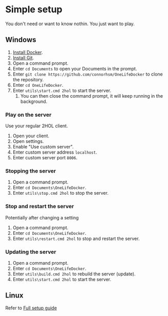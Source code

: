 # Simple setup
You don't need or want to know nothin. You just want to play.

## Windows
1. [Install Docker](https://docs.docker.com/engine/install/).
2. [Install Git](https://git-scm.com/book/en/v2/Getting-Started-Installing-Git).
3. Open a command prompt.
4. Enter `cd Documents` to open your Documents in the prompt.
5. Enter `git clone https://github.com/connorhsm/OneLifeDocker` to clone the repository.
6. Enter `cd OneLifeDocker`.
7. Enter `utils\start.cmd 2hol` to start the server.
   1. You can then close the command prompt, it will keep running in the background.

### Play on the server
Use your regular 2HOL client.
1. Open your client.
2. Open settings.
3. Enable "Use custom server".
4. Enter custom server address `localhost`.
5. Enter custom server port `8006`.

### Stopping the server
1. Open a command prompt.
2. Enter `cd Documents\OneLifeDocker`.
3. Enter `utils\stop.cmd 2hol` to stop the server.

### Stop and restart the server
Potentially after changing a setting
1. Open a command prompt.
2. Enter `cd Documents\OneLifeDocker`.
3. Enter `utils\restart.cmd 2hol` to stop and restart the server.

### Updating the server
1. Open a command prompt.
2. Enter `cd Documents\OneLifeDocker`.
3. Enter `utils\build.cmd 2hol` to rebuild the server (update).
4. Enter `utils\start.cmd 2hol` to start the server.

## Linux
Refer to [Full setup guide](FULL_SETUP.md#linux)
